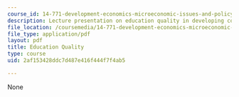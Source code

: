 ```yaml
---
course_id: 14-771-development-economics-microeconomic-issues-and-policy-models-fall-2008
description: Lecture presentation on education quality in developing countries.
file_location: /coursemedia/14-771-development-economics-microeconomic-issues-and-policy-models-fall-2008/2af153428ddc7d487e416f444f7f4ab5_lec6.pdf
file_type: application/pdf
layout: pdf
title: Education Quality
type: course
uid: 2af153428ddc7d487e416f444f7f4ab5

---
```

None
